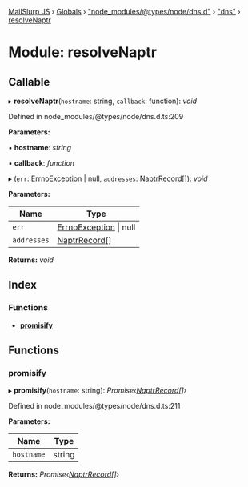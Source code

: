 [MailSlurp JS](../README.md) › [Globals](../globals.md) › ["node_modules/@types/node/dns.d"](_node_modules__types_node_dns_d_.md) › ["dns"](_node_modules__types_node_dns_d_._dns_.md) › [resolveNaptr](_node_modules__types_node_dns_d_._dns_.resolvenaptr.md)

# Module: resolveNaptr

## Callable

▸ **resolveNaptr**(`hostname`: string, `callback`: function): *void*

Defined in node_modules/@types/node/dns.d.ts:209

**Parameters:**

▪ **hostname**: *string*

▪ **callback**: *function*

▸ (`err`: [ErrnoException](../interfaces/_node_modules__types_node_globals_d_.nodejs.errnoexception.md) | null, `addresses`: [NaptrRecord](../interfaces/_node_modules__types_node_dns_d_._dns_.naptrrecord.md)[]): *void*

**Parameters:**

Name | Type |
------ | ------ |
`err` | [ErrnoException](../interfaces/_node_modules__types_node_globals_d_.nodejs.errnoexception.md) &#124; null |
`addresses` | [NaptrRecord](../interfaces/_node_modules__types_node_dns_d_._dns_.naptrrecord.md)[] |

**Returns:** *void*

## Index

### Functions

* [__promisify__](_node_modules__types_node_dns_d_._dns_.resolvenaptr.md#__promisify__)

## Functions

###  __promisify__

▸ **__promisify__**(`hostname`: string): *Promise‹[NaptrRecord](../interfaces/_node_modules__types_node_dns_d_._dns_.naptrrecord.md)[]›*

Defined in node_modules/@types/node/dns.d.ts:211

**Parameters:**

Name | Type |
------ | ------ |
`hostname` | string |

**Returns:** *Promise‹[NaptrRecord](../interfaces/_node_modules__types_node_dns_d_._dns_.naptrrecord.md)[]›*

